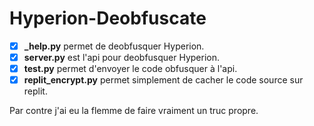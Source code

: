 # Hyperion-Deobfuscate

- [x] **_help.py** permet de deobfusquer Hyperion.
- [x] **server.py** est l'api pour deobfusquer Hyperion.
- [x] **test.py** permet d'envoyer le code obfusquer à l'api.
- [x] **replit_encrypt.py** permet simplement de cacher le code source sur replit.

Par contre j'ai eu la flemme de faire vraiment un truc propre.
